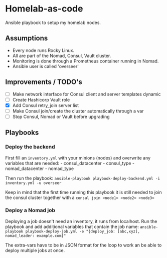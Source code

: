 # Homelab-as-code
Ansible playbook to setup my homelab nodes.

## Assumptions
- Every node runs Rocky Linux.
- All are part of the Nomad, Consul, Vault cluster.
- Monitoring is done through a Prometheus container running in Nomad.
- Ansible user is called 'overseer'

## Improvements / TODO's
- [ ] Make network interface for Consul client and server templates dynamic
- [ ] Create Hashicorp Vault role
- [x] Add Consul retry_join server list
- [ ] Make Consul join/create the cluster automatically through a var
- [ ] Stop Consul, Nomad or Vault before upgrading

## Playbooks

### Deploy the backend
First fill an `inventory.yml` with your minions (nodes) and overwrite any variables that are needed:
    - consul_datacenter 
    - consul_type
    - nomad_datacenter
    - nomad_type

Then run the playbook:
`ansible-playbook playbook-deploy-backend.yml -i inventory.yml -u overseer`

Keep in mind that the first time running this playbook it is still needed to join the consul cluster together with a `consul join <node1> <node2> <node3>`

### Deploy a Nomad job
Deploying a job doesn't need an inventory, it runs from localhost. Run the playbook and add additional variables that contain the job name:
`ansible-playbook playbook-deploy-job.yml -e "{deploy_job: [abc,xyz], nomad_leader: example.com}"`

The extra-vars have to be in JSON format for the loop to work an be able to deploy multiple jobs at once.
